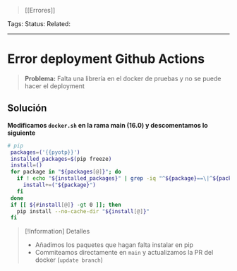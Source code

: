 > [[Errores]]

Tags: 
Status: 
Related: 

___

# Error deployment Github Actions

> **Problema:** Falta una librería en el docker de pruebas y no se puede hacer el deployment



## Solución

**Modificamos `docker.sh` en la rama main (16.0) y descomentamos lo siguiente**
```sh
# pip
 packages=('{{pyotp}}')
 installed_packages=$(pip freeze)
 install=()
 for package in "${packages[@]}"; do
   if ! echo "${installed_packages}" | grep -iq "^${package}==\|^${package}"; then
     install+=("${package}")
   fi
 done
 if [[ ${#install[@]} -gt 0 ]]; then
   pip install --no-cache-dir "${install[@]}"
 fi
```


> [!Information] Detalles
> - Añadimos los paquetes que hagan falta instalar en pip
> - Commiteamos directamente en `main` y actualizamos la PR del docker (`update branch`)
